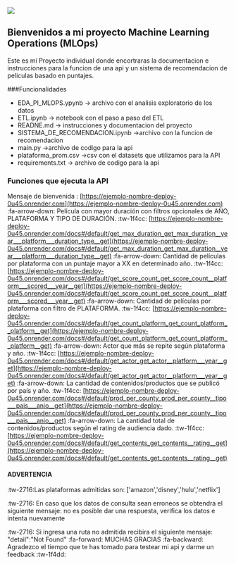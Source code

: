 [![](Plataformas)](https://media.urgente24.com/p/f67a20bf6a063f9ad94afde032452e49/adjuntos/319/imagenes/002/664/0002664234/hbo-netflix-cnnwebp.png)
## Bienvenidos a mi proyecto Machine Learning Operations (MLOps)
Este es mí Proyecto individual donde encortraras la documentacion e instrucciones para la funcion de una api y un sistema de recomendacion de peliculas basado en puntajes.

###Funcionalidades 

- EDA_PI_MLOPS.ypynb -> archivo con el analisis exploratorio de los datos
- ETL.ipynb -> notebook con el paso a paso  del ETL
- READNE.md ->  instrucciones y documentacion del proyecto
- SISTEMA_DE_RECOMENDACION.ipynb ->archivo con la funcion de recomendacion
- main.py ->archivo de codigo para la api
- plataforma_prom.csv ->csv con el datasets que utilizamos para la API
- requirements.txt -> archivo de codigo para la api

### Funciones que ejecuta la API
Mensaje de bienvenida : [https://ejemplo-nombre-deploy-0u45.onrender.com](https://ejemplo-nombre-deploy-0u45.onrender.com)
:fa-arrow-down: Película con mayor duración con filtros opcionales de AÑO, PLATAFORMA Y TIPO DE DURACIÓN.
:tw-1f4cc: [https://ejemplo-nombre-deploy-0u45.onrender.com/docs#/default/get_max_duration_get_max_duration__year___platform___duration_type__get](https://ejemplo-nombre-deploy-0u45.onrender.com/docs#/default/get_max_duration_get_max_duration__year___platform___duration_type__get)
:fa-arrow-down: Cantidad de películas por plataforma con un puntaje mayor a XX en determinado año.
:tw-1f4cc: [https://ejemplo-nombre-deploy-0u45.onrender.com/docs#/default/get_score_count_get_score_count__platform___scored___year__get](https://ejemplo-nombre-deploy-0u45.onrender.com/docs#/default/get_score_count_get_score_count__platform___scored___year__get)
:fa-arrow-down: Cantidad de películas por plataforma con filtro de PLATAFORMA.
:tw-1f4cc: [https://ejemplo-nombre-deploy-0u45.onrender.com/docs#/default/get_count_platform_get_count_platform__platform__get](https://ejemplo-nombre-deploy-0u45.onrender.com/docs#/default/get_count_platform_get_count_platform__platform__get)
:fa-arrow-down: Actor que más se repite según plataforma y año.
:tw-1f4cc: [https://ejemplo-nombre-deploy-0u45.onrender.com/docs#/default/get_actor_get_actor__platform___year__get](https://ejemplo-nombre-deploy-0u45.onrender.com/docs#/default/get_actor_get_actor__platform___year__get)
:fa-arrow-down: La cantidad de contenidos/productos que se publicó por país y año.
:tw-1f4cc: [https://ejemplo-nombre-deploy-0u45.onrender.com/docs#/default/prod_per_county_prod_per_county__tipo___pais___anio__get](https://ejemplo-nombre-deploy-0u45.onrender.com/docs#/default/prod_per_county_prod_per_county__tipo___pais___anio__get)
:fa-arrow-down: La cantidad total de contenidos/productos  según el rating de audiencia dado.
:tw-1f4cc: [https://ejemplo-nombre-deploy-0u45.onrender.com/docs#/default/get_contents_get_contents__rating__get](https://ejemplo-nombre-deploy-0u45.onrender.com/docs#/default/get_contents_get_contents__rating__get)

#### ADVERTENCIA 

:tw-2716:Las plataformas admitidas son: ['amazon','disney','hulu','netflix']

:tw-2716: En caso que los datos de consulta sean erroneos se obtendra el siguiente mensaje: no es posible dar una respuesta, verifica los datos e intenta nuevamente

:tw-2716: Si ingresa una ruta no admitida recibira el siguiente mensaje: "detail":"Not Found"
:fa-forward: MUCHAS GRACIAS :fa-backward:
Agradezco el tiempo que te has tomado para testear mi api y darme un feedback :tw-1f4dd:
